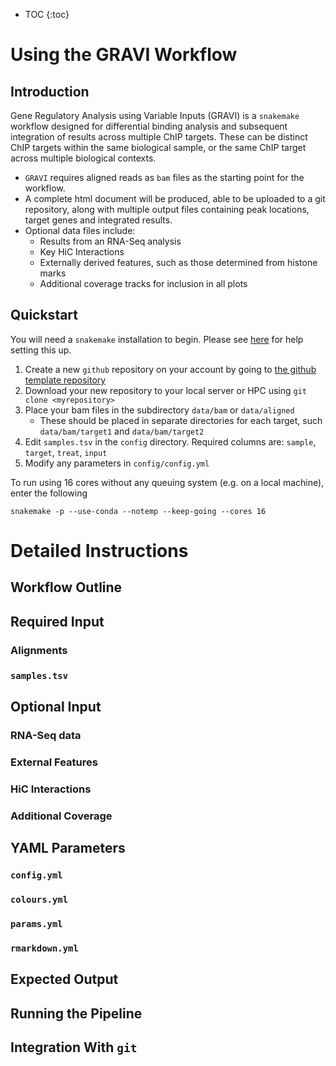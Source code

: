 * TOC 
{:toc}

# Using the GRAVI Workflow

## Introduction

Gene Regulatory Analysis using Variable Inputs (GRAVI) is a `snakemake` workflow designed for differential binding analysis and subsequent integration of results across multiple ChIP targets.
These can be distinct ChIP targets within the same biological sample, or the same ChIP target across multiple biological contexts.

- `GRAVI` requires aligned reads as `bam` files as the starting point for the workflow.
- A complete html document will be produced, able to be uploaded to a git repository, along with multiple output files containing peak locations, target genes and integrated results.
- Optional data files include:
    + Results from an RNA-Seq analysis
	+ Key HiC Interactions
	+ Externally derived features, such as those determined from histone marks
	+ Additional coverage tracks for inclusion in all plots

## Quickstart

You will need a `snakemake` installation to begin. 
Please see [here](https://snakemake.readthedocs.io/en/stable/getting_started/installation.html) for help setting this up.

1. Create a new `github` repository on your account by going to [the github template repository](https://github.com/steveped/GRAVI/generate)
2. Download your new repository to your local server or HPC using `git clone <myrepository>`
3. Place your bam files in the subdirectory `data/bam` or `data/aligned`
    + These should be placed in separate directories for each target, such `data/bam/target1` and `data/bam/target2`
4. Edit `samples.tsv` in the `config` directory. Required columns are: `sample`, `target`, `treat`, `input`
5. Modify any parameters in `config/config.yml`

To run using 16 cores without any queuing system (e.g. on a local machine), enter the following

```
snakemake -p --use-conda --notemp --keep-going --cores 16
```

# Detailed Instructions

## Workflow Outline

## Required Input

### Alignments

### `samples.tsv`

## Optional Input

### RNA-Seq data

### External Features

### HiC Interactions

### Additional Coverage

## YAML Parameters

### `config.yml`

### `colours.yml`

### `params.yml`

### `rmarkdown.yml`

## Expected Output

## Running the Pipeline

## Integration With `git`